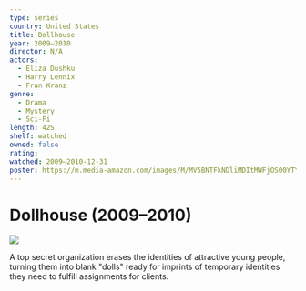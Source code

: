 ```yaml
---
type: series
country: United States
title: Dollhouse
year: 2009–2010
director: N/A
actors:
  - Eliza Dushku
  - Harry Lennix
  - Fran Kranz
genre:
  - Drama
  - Mystery
  - Sci-Fi
length: 42S
shelf: watched
owned: false
rating:
watched: 2009–2010-12-31
poster: https://m.media-amazon.com/images/M/MV5BNTFkNDliMDItMWFjOS00YTY1LWIzMjctOTU4ZTZlN2EwMWI4XkEyXkFqcGc@._V1_SX300.jpg
---
```


# Dollhouse (2009–2010)

![](https://m.media-amazon.com/images/M/MV5BNTFkNDliMDItMWFjOS00YTY1LWIzMjctOTU4ZTZlN2EwMWI4XkEyXkFqcGc@._V1_SX300.jpg)

A top secret organization erases the identities of attractive young people, turning them into blank "dolls" ready for imprints of temporary identities they need to fulfill assignments for clients.